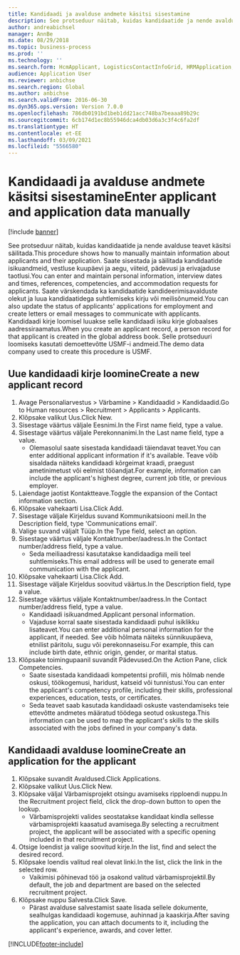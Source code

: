 ```yaml
---
title: Kandidaadi ja avalduse andmete käsitsi sisestamine
description: See protseduur näitab, kuidas kandidaatide ja nende avalduse teavet käsitsi säilitada.
author: andreabichsel
manager: AnnBe
ms.date: 08/29/2018
ms.topic: business-process
ms.prod: ''
ms.technology: ''
ms.search.form: HcmApplicant, LogisticsContactInfoGrid, HRMApplication,  DirPartyTable
audience: Application User
ms.reviewer: anbichse
ms.search.region: Global
ms.author: anbichse
ms.search.validFrom: 2016-06-30
ms.dyn365.ops.version: Version 7.0.0
ms.openlocfilehash: 786db0191bd1beb1dd21acc748ba7beaaa89b29c
ms.sourcegitcommit: 6cb174d1ec8b55946dca4db03d6a3c3f4c6fa2df
ms.translationtype: HT
ms.contentlocale: et-EE
ms.lasthandoff: 03/09/2021
ms.locfileid: "5566580"
---
```

# <a name="enter-applicant-and-application-data-manually"></a><span data-ttu-id="98dfe-103">Kandidaadi ja avalduse andmete käsitsi sisestamine</span><span class="sxs-lookup"><span data-stu-id="98dfe-103">Enter applicant and application data manually</span></span>

[!include [banner](../../includes/banner.md)]

<span data-ttu-id="98dfe-104">See protseduur näitab, kuidas kandidaatide ja nende avalduse teavet käsitsi säilitada.</span><span class="sxs-lookup"><span data-stu-id="98dfe-104">This procedure shows how to manually maintain information about applicants and their application.</span></span>   <span data-ttu-id="98dfe-105">Saate sisestada ja säilitada kandidaatide isikuandmeid, vestluse kuupäevi ja aegu, viiteid, pädevusi ja erivajaduse taotlusi.</span><span class="sxs-lookup"><span data-stu-id="98dfe-105">You can enter and maintain personal information, interview dates and times, references, competencies, and accommodation requests for applicants.</span></span> <span data-ttu-id="98dfe-106">Saate värskendada ka kandidaatide kandideerimisavalduste olekut ja luua kandidaatidega suhtlemiseks kirju või meilisõnumeid.</span><span class="sxs-lookup"><span data-stu-id="98dfe-106">You can also update the status of applicants' applications for employment and create letters or email messages to communicate with applicants.</span></span> <span data-ttu-id="98dfe-107">Kandidaadi kirje loomisel luuakse selle kandidaadi isiku kirje globaalses aadressiraamatus.</span><span class="sxs-lookup"><span data-stu-id="98dfe-107">When you create an applicant record, a person record for that applicant is created in the global address book.</span></span>       <span data-ttu-id="98dfe-108">Selle protseduuri loomiseks kasutati demoettevõtte USMF-i andmeid.</span><span class="sxs-lookup"><span data-stu-id="98dfe-108">The demo data company used to create this procedure is USMF.</span></span>


## <a name="create-a-new-applicant-record"></a><span data-ttu-id="98dfe-109">Uue kandidaadi kirje loomine</span><span class="sxs-lookup"><span data-stu-id="98dfe-109">Create a new applicant record</span></span>
1. <span data-ttu-id="98dfe-110">Avage Personaliarvestus > Värbamine > Kandidaadid > Kandidaadid.</span><span class="sxs-lookup"><span data-stu-id="98dfe-110">Go to Human resources > Recruitment > Applicants > Applicants.</span></span>
2. <span data-ttu-id="98dfe-111">Klõpsake valikut Uus.</span><span class="sxs-lookup"><span data-stu-id="98dfe-111">Click New.</span></span>
3. <span data-ttu-id="98dfe-112">Sisestage väärtus väljale Eesnimi.</span><span class="sxs-lookup"><span data-stu-id="98dfe-112">In the First name field, type a value.</span></span>
4. <span data-ttu-id="98dfe-113">Sisestage väärtus väljale Perekonnanimi.</span><span class="sxs-lookup"><span data-stu-id="98dfe-113">In the Last name field, type a value.</span></span>
    * <span data-ttu-id="98dfe-114">Olemasolul saate sisestada kandidaadi täiendavat teavet.</span><span class="sxs-lookup"><span data-stu-id="98dfe-114">You can enter additional applicant information if it's available.</span></span> <span data-ttu-id="98dfe-115">Teave võib sisaldada näiteks kandidaadi kõrgeimat kraadi, praegust ametinimetust või eelmist tööandjat.</span><span class="sxs-lookup"><span data-stu-id="98dfe-115">For example, information can include the applicant's highest degree, current job title, or previous employer.</span></span>  
5. <span data-ttu-id="98dfe-116">Laiendage jaotist Kontaktteave.</span><span class="sxs-lookup"><span data-stu-id="98dfe-116">Toggle the expansion of the Contact information section.</span></span>
6. <span data-ttu-id="98dfe-117">Klõpsake vahekaarti Lisa.</span><span class="sxs-lookup"><span data-stu-id="98dfe-117">Click Add.</span></span>
7. <span data-ttu-id="98dfe-118">Sisestage väljale Kirjeldus suvand Kommunikatsiooni meil.</span><span class="sxs-lookup"><span data-stu-id="98dfe-118">In the Description field, type 'Communications email'.</span></span>
8. <span data-ttu-id="98dfe-119">Valige suvand väljalt Tüüp.</span><span class="sxs-lookup"><span data-stu-id="98dfe-119">In the Type field, select an option.</span></span>
9. <span data-ttu-id="98dfe-120">Sisestage väärtus väljale Kontaktnumber/aadress.</span><span class="sxs-lookup"><span data-stu-id="98dfe-120">In the Contact number/address field, type a value.</span></span>
    * <span data-ttu-id="98dfe-121">Seda meiliaadressi kasutatakse kandidaadiga meili teel suhtlemiseks.</span><span class="sxs-lookup"><span data-stu-id="98dfe-121">This email address will be used to generate email communication with the applicant.</span></span>  
10. <span data-ttu-id="98dfe-122">Klõpsake vahekaarti Lisa.</span><span class="sxs-lookup"><span data-stu-id="98dfe-122">Click Add.</span></span>
11. <span data-ttu-id="98dfe-123">Sisestage väljale Kirjeldus soovitud väärtus.</span><span class="sxs-lookup"><span data-stu-id="98dfe-123">In the Description field, type a value.</span></span>
12. <span data-ttu-id="98dfe-124">Sisestage väärtus väljale Kontaktnumber/aadress.</span><span class="sxs-lookup"><span data-stu-id="98dfe-124">In the Contact number/address field, type a value.</span></span>
    * <span data-ttu-id="98dfe-125">Kandidaadi isikuandmed.</span><span class="sxs-lookup"><span data-stu-id="98dfe-125">Applicant personal information.</span></span>  
    * <span data-ttu-id="98dfe-126">Vajaduse korral saate sisestada kandidaadi puhul isiklikku lisateavet.</span><span class="sxs-lookup"><span data-stu-id="98dfe-126">You can enter additional personal information for the applicant, if needed.</span></span> <span data-ttu-id="98dfe-127">See võib hõlmata näiteks sünnikuupäeva, etnilist päritolu, sugu või perekonnaseisu.</span><span class="sxs-lookup"><span data-stu-id="98dfe-127">For example, this can include birth date, ethnic origin, gender, or marital status.</span></span>  
13. <span data-ttu-id="98dfe-128">Klõpsake toimingupaanil suvandit Pädevused.</span><span class="sxs-lookup"><span data-stu-id="98dfe-128">On the Action Pane, click Competencies.</span></span>
    * <span data-ttu-id="98dfe-129">Saate sisestada kandidaadi kompetentsi profiili, mis hõlmab nende oskusi, töökogemusi, haridust, katseid või tunnistusi.</span><span class="sxs-lookup"><span data-stu-id="98dfe-129">You can enter the applicant's competency profile, including their skills, professional experiences, education, tests, or certificates.</span></span>  
    * <span data-ttu-id="98dfe-130">Seda teavet saab kasutada kandidaadi oskuste vastendamiseks teie ettevõtte andmetes määratud töödega seotud oskustega.</span><span class="sxs-lookup"><span data-stu-id="98dfe-130">This information can be used to map the applicant's skills to the skills associated with the jobs defined in your company's data.</span></span>   

## <a name="create-an-application-for-the-applicant"></a><span data-ttu-id="98dfe-131">Kandidaadi avalduse loomine</span><span class="sxs-lookup"><span data-stu-id="98dfe-131">Create an application for the applicant</span></span>
1. <span data-ttu-id="98dfe-132">Klõpsake suvandit Avaldused.</span><span class="sxs-lookup"><span data-stu-id="98dfe-132">Click Applications.</span></span>
2. <span data-ttu-id="98dfe-133">Klõpsake valikut Uus.</span><span class="sxs-lookup"><span data-stu-id="98dfe-133">Click New.</span></span>
3. <span data-ttu-id="98dfe-134">Klõpsake väljal Värbamisprojekt otsingu avamiseks ripploendi nuppu.</span><span class="sxs-lookup"><span data-stu-id="98dfe-134">In the Recruitment project field, click the drop-down button to open the lookup.</span></span>
    * <span data-ttu-id="98dfe-135">Värbamisprojekti valides seostatakse kandidaat kindla sellesse värbamisprojekti kaasatud avamisega.</span><span class="sxs-lookup"><span data-stu-id="98dfe-135">By selecting a recruitment project, the applicant will be associated with a specific opening included in that recruitment project.</span></span>  
4. <span data-ttu-id="98dfe-136">Otsige loendist ja valige soovitud kirje.</span><span class="sxs-lookup"><span data-stu-id="98dfe-136">In the list, find and select the desired record.</span></span>
5. <span data-ttu-id="98dfe-137">Klõpsake loendis valitud real olevat linki.</span><span class="sxs-lookup"><span data-stu-id="98dfe-137">In the list, click the link in the selected row.</span></span>
    * <span data-ttu-id="98dfe-138">Vaikimisi põhinevad töö ja osakond valitud värbamisprojektil.</span><span class="sxs-lookup"><span data-stu-id="98dfe-138">By default, the job and department are based on the selected recruitment project.</span></span>  
6. <span data-ttu-id="98dfe-139">Klõpsake nuppu Salvesta.</span><span class="sxs-lookup"><span data-stu-id="98dfe-139">Click Save.</span></span>
    * <span data-ttu-id="98dfe-140">Pärast avalduse salvestamist saate lisada sellele dokumente, sealhulgas kandidaadi kogemuse, auhinnad ja kaaskirja.</span><span class="sxs-lookup"><span data-stu-id="98dfe-140">After saving the application, you can attach documents to it, including the applicant's experience, awards, and cover letter.</span></span>  



[!INCLUDE[footer-include](../../../../includes/footer-banner.md)]